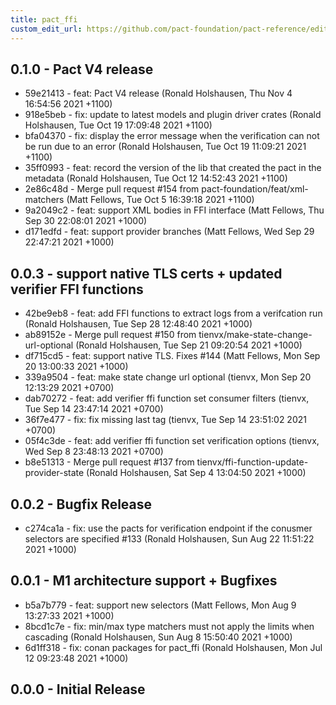 ```yaml
---
title: pact_ffi
custom_edit_url: https://github.com/pact-foundation/pact-reference/edit/master/rust/pact_ffi/CHANGELOG.md
---
```

<!-- This file has been synced from the pact-foundation/pact-reference repository. Please do not edit it directly. The URL of the source file can be found in the custom_edit_url value above -->

## 0.1.0 - Pact V4 release

* 59e21413 - feat: Pact V4 release (Ronald Holshausen, Thu Nov 4 16:54:56 2021 +1100)
* 918e5beb - fix: update to latest models and plugin driver crates (Ronald Holshausen, Tue Oct 19 17:09:48 2021 +1100)
* bfa04370 - fix: display the error message when the verification can not be run due to an error (Ronald Holshausen, Tue Oct 19 11:09:21 2021 +1100)
* 35ff0993 - feat: record the version of the lib that created the pact in the metadata (Ronald Holshausen, Tue Oct 12 14:52:43 2021 +1100)
* 2e86c48d - Merge pull request #154 from pact-foundation/feat/xml-matchers (Matt Fellows, Tue Oct 5 16:39:18 2021 +1100)
* 9a2049c2 - feat: support XML bodies in FFI interface (Matt Fellows, Thu Sep 30 22:08:01 2021 +1000)
* d171edfd - feat: support provider branches (Matt Fellows, Wed Sep 29 22:47:21 2021 +1000)

## 0.0.3 - support native TLS certs + updated verifier FFI functions

* 42be9eb8 - feat: add FFI functions to extract logs from a verifcation run (Ronald Holshausen, Tue Sep 28 12:48:40 2021 +1000)
* ab89152e - Merge pull request #150 from tienvx/make-state-change-url-optional (Ronald Holshausen, Tue Sep 21 09:20:54 2021 +1000)
* df715cd5 - feat: support native TLS. Fixes #144 (Matt Fellows, Mon Sep 20 13:00:33 2021 +1000)
* 339a9504 - feat: make state change url optional (tienvx, Mon Sep 20 12:13:29 2021 +0700)
* dab70272 - feat: add verifier ffi function set consumer filters (tienvx, Tue Sep 14 23:47:14 2021 +0700)
* 36f7e477 - fix: fix missing last tag (tienvx, Tue Sep 14 23:51:02 2021 +0700)
* 05f4c3de - feat: add verifier ffi function set verification options (tienvx, Wed Sep 8 23:48:13 2021 +0700)
* b8e51313 - Merge pull request #137 from tienvx/ffi-function-update-provider-state (Ronald Holshausen, Sat Sep 4 13:04:50 2021 +1000)

## 0.0.2 - Bugfix Release

* c274ca1a - fix: use the pacts for verification endpoint if the conusmer selectors are specified #133 (Ronald Holshausen, Sun Aug 22 11:51:22 2021 +1000)

## 0.0.1 - M1 architecture support + Bugfixes

* b5a7b779 - feat: support new selectors (Matt Fellows, Mon Aug 9 13:27:33 2021 +1000)
* 8bcd1c7e - fix: min/max type matchers must not apply the limits when cascading (Ronald Holshausen, Sun Aug 8 15:50:40 2021 +1000)
* 6d1ff318 - fix: conan packages for pact_ffi (Ronald Holshausen, Mon Jul 12 09:23:48 2021 +1000)

## 0.0.0 - Initial Release
